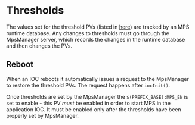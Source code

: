 # Thresholds

The values set for the threshold PVs (listed in [here](README.pvList.md)) are tracked by an MPS runtime database. Any changes to thresholds must go through the MpsManager server, which records the changes in the runtime database and then changes the PVs.

## Reboot

When an IOC reboots it automatically issues a request to the MpsManager to restore the threshold PVs. The request happens after `iocInit()`.

Once thresholds are set by the MpsManager the `$(PREFIX_BASE):MPS_EN` is set to enable - this PV *must* be enabled in order to start MPS in the application IOC. It must be enabled only after the thresholds have been properly set by MpsManager.